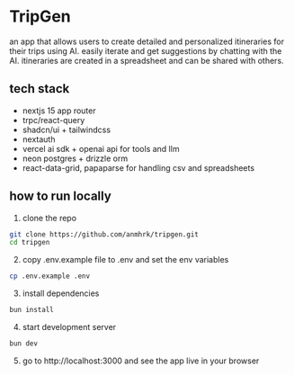 # TripGen

an app that allows users to create detailed and personalized itineraries for their trips using AI. easily iterate and get suggestions by chatting with the AI. itineraries are created in a spreadsheet and can be shared with others.

## tech stack

- nextjs 15 app router
- trpc/react-query
- shadcn/ui + tailwindcss
- nextauth
- vercel ai sdk + openai api for tools and llm
- neon postgres + drizzle orm
- react-data-grid, papaparse for handling csv and spreadsheets

## how to run locally

1. clone the repo

```bash
git clone https://github.com/anmhrk/tripgen.git
cd tripgen
```

2. copy .env.example file to .env and set the env variables

```bash
cp .env.example .env
```

3. install dependencies

```bash
bun install
```

4. start development server

```bash
bun dev
```

5. go to http://localhost:3000 and see the app live in your browser
